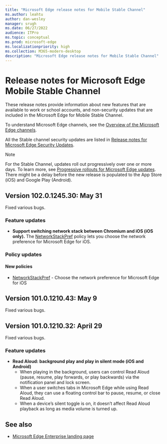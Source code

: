 ```yaml
---
title: "Microsoft Edge release notes for Mobile Stable Channel"
ms.author: leahtu
author: dan-wesley
manager: srugh
ms.date: 06/27/2022
audience: ITPro
ms.topic: conceptual
ms.prod: microsoft-edge
ms.localizationpriority: high
ms.collection: M365-modern-desktop
description: "Microsoft Edge release notes for Mobile Stable Channel"
---
```


# Release notes for Microsoft Edge Mobile Stable Channel

These release notes provide information about new features that are available to work or school accounts, and non-security updates that are included in the Microsoft Edge for Mobile Stable Channel.

To understand Microsoft Edge channels, see the [Overview of the Microsoft Edge channels](./microsoft-edge-channels.md).

All the Stable channel security updates are listed in [Release notes for Microsoft Edge Security Updates](./microsoft-edge-relnotes-security.md).

> [!NOTE]
> For the Stable Channel, updates roll out progressively over one or more days. To learn more, see [Progressive rollouts for Microsoft Edge updates](./microsoft-edge-update-progressive-rollout.md). There might be a delay before the new release is populated to the App Store (iOS) and Google Play (Android).

## Version 102.0.1245.30: May 31

Fixed various bugs.

### Feature updates

- **Support switching network stack between Chromium and iOS (iOS only).** The [NetworkStackPref](/mem/intune/apps/manage-microsoft-edge#switch-network-stack-between-chromium-and-ios) policy lets you choose the network preference for Microsoft Edge for iOS.

### Policy updates

#### New policies

- [NetworkStackPref](/mem/intune/apps/manage-microsoft-edge#switch-network-stack-between-chromium-and-ios) - Choose the network preference for Microsoft Edge for iOS

## Version 101.0.1210.43: May 9

Fixed various bugs.

## Version 101.0.1210.32: April 29

Fixed various bugs.

### Feature updates

- **Read Aloud: background play and play in silent mode (iOS and Android)**
  - When playing in the background, users can control Read Aloud (pause, resume, play forwards, or play backwards) via the notification panel and lock screen.
  - When a user switches tabs in Microsoft Edge while using Read Aloud, they can use a floating control bar to pause, resume, or close Read Aloud.
  - When a device’s silent toggle is on, it doesn’t affect Read Aloud playback as long as media volume is turned up.
  
## See also

- [Microsoft Edge Enterprise landing page](https://aka.ms/EdgeEnterprise)
